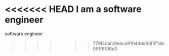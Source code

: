 <<<<<<< HEAD
I am a software engineer
=======
software engineer
>>>>>>> 779f4dafc9ebce91febfde93f3f1de051f6108d0
